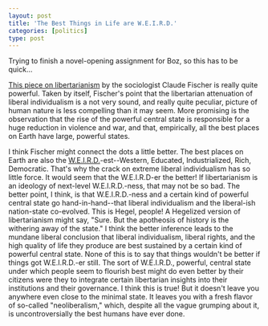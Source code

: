 ```yaml
---
layout: post
title: 'The Best Things in Life are W.E.I.R.D.'
categories: [politics]
type: post
---
```


Trying to finish a novel-opening assignment for Boz, so this has to be quick...

[This piece on libertarianism](http://www.bostonreview.net/made-america/claude-s-fischer-libertarianism-very-strange) by the sociologist Claude Fischer is really quite powerful. Taken by itself, Fischer's point that the libertarian attenuation of liberal individualism is a not very sound, and really quite peculiar, picture of human nature is less compelling than it may seem. More promising is the observation that the rise of the powerful central state is  responsible for a huge reduction in violence and war, and that, empirically, all the best places on Earth have large, powerful states. 

I think Fischer might connect the dots a little better. The best places on Earth are also the [W.E.I.R.D.](http://www2.psych.ubc.ca/~henrich/pdfs/Weird_People_BBS_final02.pdf)-est--Western, Educated, Industrialized, Rich, Democratic. That's why the crack on extreme liberal individualism has so little force. It would seem that the W.E.I.R.D-er the better! If libertarianism is an ideology of next-level W.E.I.R.D.-ness, that may not be so bad. The better point, I think, is that W.E.I.R.D.-ness and a certain kind of powerful central state go hand-in-hand--that liberal individualism and the liberal-ish nation-state co-evolved. This is Hegel, people! A Hegelized version of libertarianism might say, "Sure. But the apotheosis of history is the withering away of the state." I think the better inference leads to the mundane liberal conclusion that liberal individualism, liberal rights, and the high quality of life they produce are best sustained by a certain kind of powerful central state. None of this is to say that things wouldn't be better if things got W.E.I.R.D.-er still. The sort of W.E.I.R.D., powerful, central state under which people seem to flourish best might do even better by their citizens were they to integrate certain libertarian insights into their institutions and their governance. I think this is true! But it doesn't leave you anywhere even close to the minimal state. It leaves you with a fresh flavor of so-called "neoliberalism," which, despite all the vague grumping about it, is uncontroversially the best humans have ever done.     